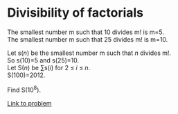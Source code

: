 # Divisibility of factorials

<p>
The smallest number m such that 10 divides m! is m=5.<br />
The smallest number m such that 25 divides m! is m=10.<br /></p>
<p>
Let s(<var>n</var>) be the smallest number m such that <var>n</var> divides m!.<br />
So s(10)=5 and s(25)=10.<br />
Let S(<var>n</var>) be ∑s(<var>i</var>) for 2 ≤ <var>i</var> ≤ <var>n</var>.<br />
S(100)=2012.
</p>
<p>
Find S(10<sup>8</sup>).
</p>


[Link to problem](https://projecteuler.net/problem=549)
